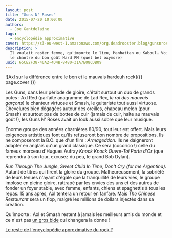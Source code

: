 ```yaml
---
layout: post
title: "Guns N' Roses"
date: 2015-07-20 10:00:00
authors:
  - Joe Gantdelaine
tags:
  - encyclopédie approximative
cover: https://s3-eu-west-1.amazonaws.com/org.deadrooster.blog/gunsnroses.jpg
description: >
  Il voulait rester femme, qu'importe le lieu, Manhattan ou Kaboul… Voici l'histoire peu banale d'Axl, 
  le chantre du bon goût Hard FM (quel bel oxymore)
uuid: 65CE2F38-40A2-4D4B-8480-31A7E08CDB09
---
```


![Axl sur la différence entre le bon et le mauvais hardeuh rock]({{ page.cover }})

Les Guns, dans leur période de gloire, c'était surtout un duo de grands potes : Axl Red (parfaite anagramme
de Lad Rex, _le roi des mauvais garçons_) le chanteur virtuose et Smash, le guitariste tout aussi virtuose.
Chevelures bien dégagées autour des oreilles, chapeau melon (pour Smash) et surtout pas de bottes de cuir
(jamais de cuir, halte au mauvais goût !), les Guns&nbsp;N'&nbsp;Roses avait un look aussi sobre que
leur musique.

Énorme groupe des années charnières 80/90, tout leur est offert. Mais leurs exigences artistiques font qu'ils
refuseront bon nombre de propositions. Ils ne composeront la B.O. que d'un film : _Armageddon_. Ils ne
daigneront adapter en anglais qu'un grand classique. Ce sera (cocorico !) celle du fameux morceau d'Hugues
Aufray _Knock Knock Ouvre-Toi Porte d'Or_ (que reprendra à son tour, excusez du peu, le grand Bob Dylan).

_Run Through The Jungle_, _Sweet Child In Time_, _Don't Cry (for me Argentina)_. Autant de titres qui firent
la gloire du groupe. Malheureusement, la sobriété de leurs tenues n'ayant d'égale que la tranquillité de leurs
vies, le groupe implose en pleine gloire, rattrapé par les envies des uns et des autres de fonder un foyer
stable, avec femme, enfants, chiens et spaghettis à tous les repas. 15 ans après, Axl tentera un retour en
fanfare. Mais _The Chinese Restaurant_ sera un flop, malgré les millions de dollars injectés dans sa création.

Qu'importe : Axl et Smash restent à jamais les meilleurs amis du monde et ce n'est pas
[un gros bide](http://images.thegauntlet.com/pics/axl-rose-canada-boris_menkevich.jpg)
qui changera la donne !

[Le reste de l'encyclopédie approximative du rock ?](http://www.deadrooster.org/-Encyclopedie-approximative-du-rock-)
